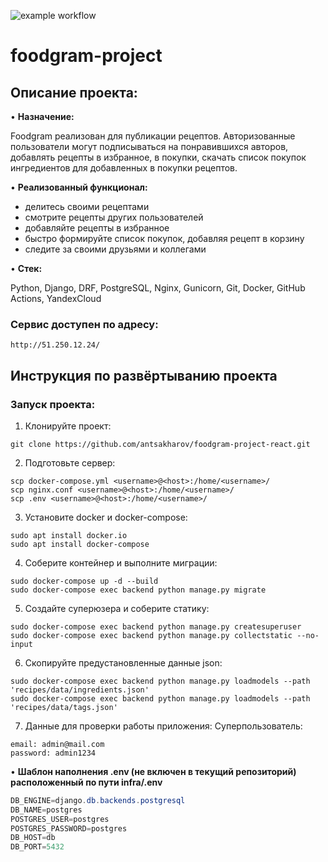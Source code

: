 ![example workflow](https://github.com/antsakharov/foodgram-project-react/actions/workflows/main.yml/badge.svg)
# foodgram-project

## Описание проекта: 

•	**Назначение:** 

Foodgram реализован для публикации рецептов. Авторизованные пользователи
могут подписываться на понравившихся авторов, добавлять рецепты в избранное,
в покупки, скачать список покупок ингредиентов для добавленных в покупки
рецептов.

•	**Реализованный функционал:** 

- делитесь своими рецептами
- смотрите рецепты других пользователей
- добавляйте рецепты в избранное
- быстро формируйте список покупок, добавляя рецепт в корзину
- следите за своими друзьями и коллегами

•	**Стек:**

Python, Django, DRF, PostgreSQL, Nginx, Gunicorn, Git, Docker, GitHub Actions, YandexCloud

### Сервис доступен по адресу:
```
http://51.250.12.24/
```
## Инструкция по развёртыванию проекта

### Запуск проекта:
1. Клонируйте проект:
```
git clone https://github.com/antsakharov/foodgram-project-react.git
```
2. Подготовьте сервер:
```
scp docker-compose.yml <username>@<host>:/home/<username>/
scp nginx.conf <username>@<host>:/home/<username>/
scp .env <username>@<host>:/home/<username>/
```
3. Установите docker и docker-compose:
```
sudo apt install docker.io 
sudo apt install docker-compose
```
4. Соберите контейнер и выполните миграции:
```
sudo docker-compose up -d --build
sudo docker-compose exec backend python manage.py migrate
```
5. Создайте суперюзера и соберите статику:
```
sudo docker-compose exec backend python manage.py createsuperuser
sudo docker-compose exec backend python manage.py collectstatic --no-input
```
6. Скопируйте предустановленные данные json:
```
sudo docker-compose exec backend python manage.py loadmodels --path 'recipes/data/ingredients.json'
sudo docker-compose exec backend python manage.py loadmodels --path 'recipes/data/tags.json'
```
7. Данные для проверки работы приложения:
Суперпользователь:
```
email: admin@mail.com
password: admin1234
```
•	**Шаблон наполнения .env (не включен в текущий репозиторий) расположенный по пути infra/.env**
```csharp 
DB_ENGINE=django.db.backends.postgresql
DB_NAME=postgres
POSTGRES_USER=postgres
POSTGRES_PASSWORD=postgres
DB_HOST=db
DB_PORT=5432
```
